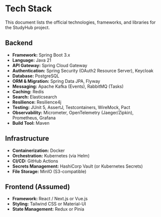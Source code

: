 # Tech Stack

This document lists the official technologies, frameworks, and libraries for the StudyHub project.

## Backend
- **Framework:** Spring Boot 3.x
- **Language:** Java 21
- **API Gateway:** Spring Cloud Gateway
- **Authentication:** Spring Security (OAuth2 Resource Server), Keycloak
- **Database:** PostgreSQL
- **ORM & Migration:** Spring Data JPA, Flyway
- **Messaging:** Apache Kafka (Events), RabbitMQ (Tasks)
- **Caching:** Redis
- **Search:** Elasticsearch
- **Resilience:** Resilience4j
- **Testing:** JUnit 5, AssertJ, Testcontainers, WireMock, Pact
- **Observability:** Micrometer, OpenTelemetry (Jaeger/Zipkin), Prometheus, Grafana
- **Build Tool:** Maven

## Infrastructure
- **Containerization:** Docker
- **Orchestration:** Kubernetes (via Helm)
- **CI/CD:** GitHub Actions
- **Secrets Management:** HashiCorp Vault (or Kubernetes Secrets)
- **File Storage:** MinIO (S3-compatible)

## Frontend (Assumed)
- **Framework:** React / Next.js or Vue.js
- **Styling:** Tailwind CSS or Material-UI
- **State Management:** Redux or Pinia
